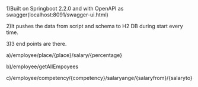 1)Built on Springboot 2.2.0 and with OpenAPI as swagger(localhost:8091/swagger-ui.html)

2)It pushes the data from script and schema to H2 DB during start every time.

3)3 end points are there.

a)/employee/place/{place}/salary/{percentage}

b)/employee/getAllEmpoyees

c)/employee/competency/{competency}/salaryange/{salaryfrom}/{salaryto}
